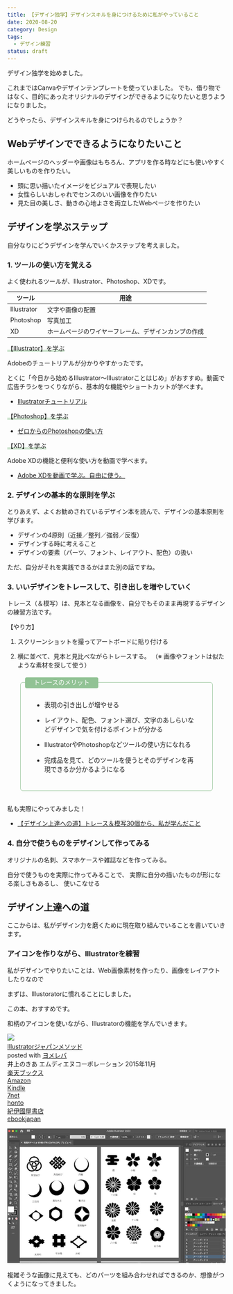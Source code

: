 ```yaml
---
title: 【デザイン独学】デザインスキルを身につけるために私がやっていること
date: 2020-08-20
category: Design
tags:
  - デザイン練習
status: draft
---
```


デザイン独学を始めました。

これまではCanvaやデザインテンプレートを使っていました。
でも、借り物ではなく、目的にあったオリジナルのデザインができるようになりたいと思うようになりました。

どうやったら、デザインスキルを身につけられるのでしょうか？

## Webデザインでできるようになりたいこと

ホームページのヘッダーや画像はもちろん、アプリを作る時などにも使いやすく美しいものを作りたい。

* 頭に思い描いたイメージをビジュアルで表現したい
* 女性らしいおしゃれでセンスのいい画像を作りたい
* 見た目の美しさ、動きの心地よさを両立したWebページを作りたい


## デザインを学ぶステップ

自分なりにどうデザインを学んでいくかステップを考えました。

### 1. ツールの使い方を覚える

よく使われるツールが、Illustrator、Photoshop、XDです。

|  ツール  | 用途 |
| ---- | ---- |
| Illustrator  | 文字や画像の配置 |
| Photoshop  | 写真加工 |
| XD |  ホームページのワイヤーフレーム、デザインカンプの作成  |

<span style="background: linear-gradient(transparent 70%, #cde3ce 70%);">【Illustrator】を学ぶ</span>

Adobeのチュートリアルが分かりやすかったです。

とくに「今日から始めるIllustrator〜Illustratorことはじめ」がおすすめ。動画で広告チラシをつくりながら、基本的な機能やショートカットが学べます。

* <a href="https://helpx.adobe.com/jp/illustrator/tutorials.html" target="_blank" rel="noopener noreferrer">Illustratorチュートリアル</a>

<span style="background: linear-gradient(transparent 70%, #cde3ce 70%);">【Photoshop】を学ぶ</span>

* <a href="https://saruwakakun.com/design/photoshop" target="_blank" rel="noopener noreferrer">ゼロからのPhotoshopの使い方</a>

<span style="background: linear-gradient(transparent 70%, #cde3ce 70%);">【XD】を学ぶ</span>

Adobe XDの機能と便利な使い方を動画で学べます。

* <a href="https://xdtrail.com/" target="_blank" rel="noopener noreferrer">Adobe XDを動画で学ぶ。自由に使う。</a>


### 2. デザインの基本的な原則を学ぶ

とりあえず、よくお勧めされているデザイン本を読んで、デザインの基本原則を学びます。

* デザインの4原則（近接／整列／強弱／反復）
* デザインする時に考えること
* デザインの要素（パーツ、フォント、レイアウト、配色）の扱い


ただ、自分がそれを実践できるかはまた別の話ですね。



### 3. いいデザインをトレースして、引き出しを増やしていく

トレース（＆模写）は、見本となる画像を、自分でもそのまま再現するデザインの練習方法です。

【やり方】
1. スクリーンショットを撮ってアートボードに貼り付ける

2. 横に並べて、見本と見比べながらトレースする。
（※ 画像やフォントは似たような素材を探して使う）


<div style="position:relative;border:1px solid #91c294;border-radius:6px;padding:25px 30px;margin:30px;font-size:0.9rem;">
  <span style="position:absolute; top: -12px;left: 10px;padding: 5px 20px;background-color: #91c294;border-radius:4px;color:#fff;line-height: 1em;font-size:0.9rem;">
    トレースのメリット
  </span>

* 表現の引き出しが増やせる

* レイアウト、配色、フォント選び、文字のあしらいなどデザインで気を付けるポイントが分かる

* IllustratorやPhotoshopなどツールの使い方になれる

* 完成品を見て、どのツールを使うとそのデザインを再現できるか分かるようになる
</div>

私も実際にやってみました！

* [【デザイン上達への道】トレース＆模写30個から、私が学んだこと](/design-trace/)

### 4. 自分で使うものをデザインして作ってみる

オリジナルの名刺、スマホケースや雑誌などを作ってみる。

自分で使うものを実際に作ってみることで、
実際に自分の描いたものが形になる楽しさもあるし、
使いこなせる

## デザイン上達への道

ここからは、私がデザイン力を磨くために現在取り組んでいることを書いていきます。


### アイコンを作りながら、Illustratorを練習

私がデザインでやりたいことは、Web画像素材を作ったり、画像をレイアウトしたりなので

まずは、Illustoratorに慣れることにしました。


この本、おすすめです。

和柄のアイコンを使いながら、Illustratorの機能を学んでいきます。

<div class="cstmreba"><div class="booklink-box"><div class="booklink-image"><a href="//af.moshimo.com/af/c/click?a_id=742757&p_id=56&pc_id=56&pl_id=637&s_v=b5Rz2P0601xu&url=http%3A%2F%2Fbooks.rakuten.co.jp%2Frb%2F13454208%2F" target="_blank" rel="nofollow" ><img src="https://thumbnail.image.rakuten.co.jp/@0_mall/book/cabinet/5464/9784844365464.jpg?_ex=200x200" style="border: none;" /></a><img src="//i.moshimo.com/af/i/impression?a_id=742757&p_id=56&pc_id=56&pl_id=637" width="1" height="1" style="border:none;"></div><div class="booklink-info"><div class="booklink-name"><a href="//af.moshimo.com/af/c/click?a_id=742757&p_id=56&pc_id=56&pl_id=637&s_v=b5Rz2P0601xu&url=http%3A%2F%2Fbooks.rakuten.co.jp%2Frb%2F13454208%2F" target="_blank" rel="nofollow" >Illustratorジャパンメソッド</a><img src="//i.moshimo.com/af/i/impression?a_id=742757&p_id=56&pc_id=56&pl_id=637" width="1" height="1" style="border:none;"><div class="booklink-powered-date">posted with <a href="https://yomereba.com" rel="nofollow" target="_blank">ヨメレバ</a></div></div><div class="booklink-detail">井上のきあ エムディエヌコーポレーション 2015年11月    </div><div class="booklink-link2"><div class="shoplinkrakuten"><a href="//af.moshimo.com/af/c/click?a_id=742757&p_id=56&pc_id=56&pl_id=637&s_v=b5Rz2P0601xu&url=http%3A%2F%2Fbooks.rakuten.co.jp%2Frb%2F13454208%2F" target="_blank" rel="nofollow" >楽天ブックス</a><img src="//i.moshimo.com/af/i/impression?a_id=742757&p_id=56&pc_id=56&pl_id=637" width="1" height="1" style="border:none;"></div><div class="shoplinkamazon"><a href="https://www.amazon.co.jp/exec/obidos/asin/4844365460/filledfores07-22/" target="_blank" rel="nofollow" >Amazon</a></div><div class="shoplinkkindle"><a href="https://www.amazon.co.jp/gp/search?keywords=Illustrator%E3%82%B8%E3%83%A3%E3%83%91%E3%83%B3%E3%83%A1%E3%82%BD%E3%83%83%E3%83%89&__mk_ja_JP=%83J%83%5E%83J%83i&url=node%3D2275256051&tag=filledfores07-22" target="_blank" rel="nofollow" >Kindle</a></div><div class="shoplinkseven"><a href="//af.moshimo.com/af/c/click?a_id=1082680&p_id=932&pc_id=1188&pl_id=12456&s_v=b5Rz2P0601xu&url=http%3A%2F%2F7net.omni7.jp%2Fsearch%2F%3FsearchKeywordFlg%3D1%26keyword%3D9784844365464" target="_blank" rel="nofollow" >7net<img src="//i.moshimo.com/af/i/impression?a_id=1082680&p_id=932&pc_id=1188&pl_id=12456" width="1" height="1" style="border:none;"></a></div><div class="shoplinkbk1"><a href="//ck.jp.ap.valuecommerce.com/servlet/referral?sid=3390948&pid=885314885&vc_url=http%3A%2F%2Fhonto.jp%2Fnetstore%2Fsearch_021_104844365460.html%3Fsrchf%3D1%26srchGnrNm%3D1&vcptn=kaereba" target="_blank" rel="nofollow" >honto<img src="//ad.jp.ap.valuecommerce.com/servlet/gifbanner?sid=3390948&pid=885314885" height="1" width="1" border="0"></a></div>            <div class="shoplinkkino"><a href="//ck.jp.ap.valuecommerce.com/servlet/referral?sid=3390948&pid=886623503&vc_url=http%3A%2F%2Fwww.kinokuniya.co.jp%2Ff%2Fdsg-01-9784844365464&vcptn=kaereba" target="_blank" rel="nofollow" >紀伊國屋書店<img src="//ad.jp.ap.valuecommerce.com/servlet/gifbanner?sid=3390948&pid=886623503" height="1" width="1" border="0"></a></div>          <div class="shoplinkebj"><a href="//ck.jp.ap.valuecommerce.com/servlet/referral?sid=3390948&pid=886623490&vc_url=https%3A%2F%2Febookjapan.yahoo.co.jp%2Fbooks%2F491413%2FA002030188%3Fdealerid%3D30064%26utm_source%3Dasp%26utm_medium%3Dmedi%26utm_campaign%3Drate_yome&vcptn=kaereba" target="_blank" rel="nofollow" >ebookjapan<img src="//ad.jp.ap.valuecommerce.com/servlet/gifbanner?sid=3390948&pid=886623490" height="1" width="1" border="0"></a></div>      </div></div><div class="booklink-footer"></div></div></div>


![和柄のアイコン作ってみた](20200328_01_illustator.jpg)

複雑そうな画像に見えても、どのパーツを組み合わせればできるのか、想像がつくようになってきました。
